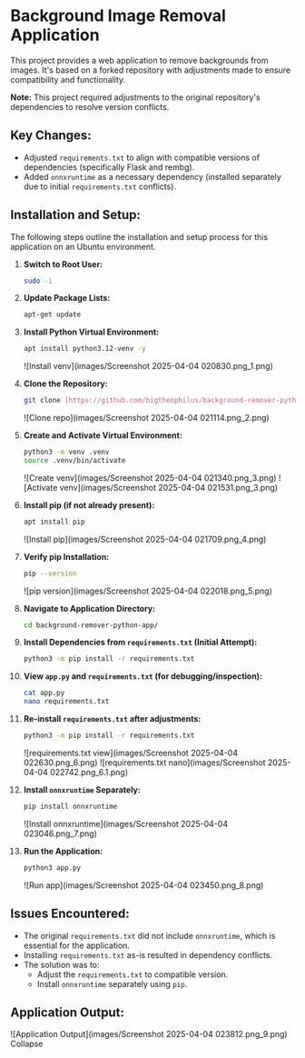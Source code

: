 # Background Image Removal Application

This project provides a web application to remove backgrounds from images. It's based on a forked repository with adjustments made to ensure compatibility and functionality.

**Note:** This project required adjustments to the original repository's dependencies to resolve version conflicts.

## Key Changes:

* Adjusted `requirements.txt` to align with compatible versions of dependencies (specifically Flask and rembg).
* Added `onnxruntime` as a necessary dependency (installed separately due to initial `requirements.txt` conflicts).

## Installation and Setup:

The following steps outline the installation and setup process for this application on an Ubuntu environment.

1.  **Switch to Root User:**

    ```bash
    sudo -i
    ```

2.  **Update Package Lists:**

    ```bash
    apt-get update
    ```

3.  **Install Python Virtual Environment:**

    ```bash
    apt install python3.12-venv -y
    ```

    ![Install venv](images/Screenshot 2025-04-04 020830.png_1.png)

4.  **Clone the Repository:**

    ```bash
    git clone [https://github.com/bigtheophilus/background-remover-python-app.git](https://github.com/bigtheophilus/background-remover-python-app.git)
    ```

    ![Clone repo](images/Screenshot 2025-04-04 021114.png_2.png)

5.  **Create and Activate Virtual Environment:**

    ```bash
    python3 -m venv .venv
    source .venv/bin/activate
    ```

    ![Create venv](images/Screenshot 2025-04-04 021340.png_3.png)
    ![Activate venv](images/Screenshot 2025-04-04 021531.png_3.png)

6.  **Install pip (if not already present):**

    ```bash
    apt install pip
    ```

    ![Install pip](images/Screenshot 2025-04-04 021709.png_4.png)

7.  **Verify pip Installation:**

    ```bash
    pip --version
    ```

    ![pip version](images/Screenshot 2025-04-04 022018.png_5.png)

8.  **Navigate to Application Directory:**

    ```bash
    cd background-remover-python-app/
    ```

9.  **Install Dependencies from `requirements.txt` (Initial Attempt):**

    ```bash
    python3 -m pip install -r requirements.txt
    ```

10. **View `app.py` and `requirements.txt` (for debugging/inspection):**

    ```bash
    cat app.py
    nano requirements.txt
    ```

11. **Re-install `requirements.txt` after adjustments:**

    ```bash
    python3 -m pip install -r requirements.txt
    ```

    ![requirements.txt view](images/Screenshot 2025-04-04 022630.png_6.png)
    ![requirements.txt nano](images/Screenshot 2025-04-04 022742.png_6.1.png)

12. **Install `onnxruntime` Separately:**

    ```bash
    pip install onnxruntime
    ```

    ![Install onnxruntime](images/Screenshot 2025-04-04 023046.png_7.png)

13. **Run the Application:**

    ```bash
    python3 app.py
    ```

    ![Run app](images/Screenshot 2025-04-04 023450.png_8.png)

## Issues Encountered:

* The original `requirements.txt` did not include `onnxruntime`, which is essential for the application.
* Installing `requirements.txt` as-is resulted in dependency conflicts.
* The solution was to:
    * Adjust the `requirements.txt` to compatible version.
    * Install `onnxruntime` separately using `pip`.

## Application Output:

![Application Output](images/Screenshot 2025-04-04 023812.png_9.png)
Collapse
   
   


   
   
   
   
   
   
   
   
   
   
   
